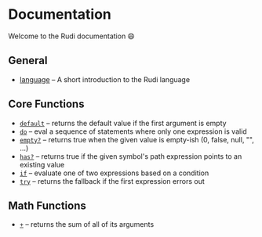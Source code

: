 # Documentation

Welcome to the Rudi documentation :smile:

<!-- BEGIN_TOC -->
## General

* [language](language.md) – A short introduction to the Rudi language

## Core Functions

* [`default`](functions/core-default.md) – returns the default value if the first argument is empty
* [`do`](functions/core-do.md) – eval a sequence of statements where only one expression is valid
* [`empty?`](functions/core-empty.md) – returns true when the given value is empty-ish (0, false, null, "", ...)
* [`has?`](functions/core-has.md) – returns true if the given symbol's path expression points to an existing value
* [`if`](functions/core-if.md) – evaluate one of two expressions based on a condition
* [`try`](functions/core-try.md) – returns the fallback if the first expression errors out

## Math Functions

* [`+`](functions/math-sum.md) – returns the sum of all of its arguments
<!-- END_TOC -->
